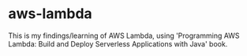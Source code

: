 # aws-lambda
This is my findings/learning of AWS Lambda, using 'Programming AWS Lambda: Build and Deploy Serverless Applications with Java' book.
